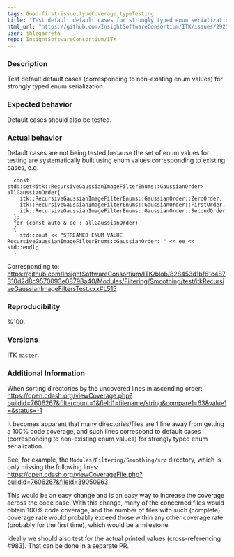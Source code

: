 ```yaml
---
tags: Good-first-issue,typeCoverage,typeTesting
title: "Test default default cases for strongly typed enum serialization"
html_url: "https://github.com/InsightSoftwareConsortium/ITK/issues/2925"
user: jhlegarreta
repo: InsightSoftwareConsortium/ITK
---
```


### Description

Test default default cases (corresponding to non-existing enum values) for strongly typed enum serialization.

### Expected behavior

Default cases should also be tested.

### Actual behavior

Default cases are not being tested because the set of enum values for testing are systematically built using enum values corresponding to existing cases, e.g.
```
  const std::set<itk::RecursiveGaussianImageFilterEnums::GaussianOrder> allGaussianOrder{
    itk::RecursiveGaussianImageFilterEnums::GaussianOrder::ZeroOrder,
    itk::RecursiveGaussianImageFilterEnums::GaussianOrder::FirstOrder,
    itk::RecursiveGaussianImageFilterEnums::GaussianOrder::SecondOrder
  };
  for (const auto & ee : allGaussianOrder)
  {
    std::cout << "STREAMED ENUM VALUE RecursiveGaussianImageFilterEnums::GaussianOrder: " << ee << std::endl;
  }
``` 

Corresponding to:
https://github.com/InsightSoftwareConsortium/ITK/blob/828453d1bf61c487310d2d8c9570093e08798a40/Modules/Filtering/Smoothing/test/itkRecursiveGaussianImageFiltersTest.cxx#L515

### Reproducibility

%100.

### Versions

ITK `master`.

### Additional Information

When sorting directories by the uncovered lines in ascending order:
https://open.cdash.org/viewCoverage.php?buildid=7606267&filtercount=1&field1=filename/string&compare1=63&value1=&status=-1

It becomes apparent that many directories/files are 1 line away from getting a 100% code coverage, and such lines correspond to default cases (corresponding to non-existing enum values) for strongly typed enum serialization.

See, for example, the `Modules/Filtering/Smoothing/src` directory, which is only missing the following lines:
https://open.cdash.org/viewCoverageFile.php?buildid=7606267&fileid=39050963

This would be an easy change and is an easy way to increase the coverage across the code base. With this change, many of the concerned files would obtain 100% code coverage, and the number of files with such (complete) coverage rate would probably exceed those within any other coverage rate (probably for the first time), which would be a milestone.

Ideally we should also test for the actual printed values (cross-referencing #983). That can be done in a separate PR.